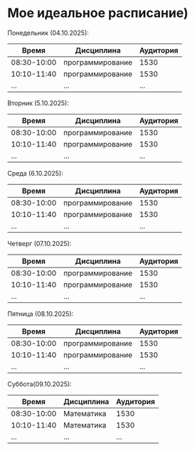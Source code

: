 # Мое идеальное расписание)
Понедельник (04.10.2025):
    
| Время       | Дисциплина           | Аудитория |
| ----------- | -------------------- | --------- |
| 08:30-10:00 |   программирование   | 1530      |
| 10:10-11:40 |   программирование   | 1530      |
| ...         | ...                  | ...       |

Вторник (5.10.2025):
    
| Время       | Дисциплина           | Аудитория |
| ----------- | -------------------- | --------- |
| 08:30-10:00 |   программирование   | 1530      |
| 10:10-11:40 |   программирование   | 1530      |
| ...         | ...                  | ...       |

Среда (6.10.2025):
    
| Время       | Дисциплина           | Аудитория |
| ----------- | -------------------- | --------- |
| 08:30-10:00 |   программирование   | 1530      |
| 10:10-11:40 |   программирование   | 1530      |
| ...         | ...                  | ...       |

Четверг (07.10.2025):
    
| Время       | Дисциплина           | Аудитория |
| ----------- | -------------------- | --------- |
| 08:30-10:00 |   программирование   | 1530      |
| 10:10-11:40 |   программирование   | 1530      |
| ...         | ...                  | ...       |

Пятница (08.10.2025):
    
| Время       | Дисциплина           | Аудитория |
| ----------- | -------------------- | --------- |
| 08:30-10:00 |   программирование   | 1530      |
| 10:10-11:40 |   программирование   | 1530      |
| ...         | ...                  | ...       |

Суббота(09.10.2025):
    
| Время       | Дисциплина           | Аудитория |
| ----------- | -------------------- | --------- |
| 08:30-10:00 |      Математика      | 1530      |
| 10:10-11:40 |      Математика      | 1530      |
| ...         | ...                  | ...       |
